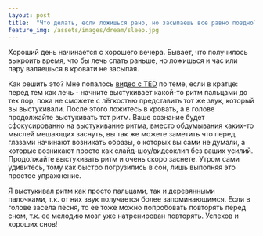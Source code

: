 ```yaml
---
layout: post
title:  "Что делать, если ложишься рано, но засыпаешь все равно поздно?"
feature_img: /assets/images/dream/sleep.jpg
---
```


Хороший день начинается с хорошего вечера.
Бывает, что получилось выкроить время, что бы лечь спать раньше, но ложишься и час или пару валяешься в кровати не засыпая.

Как решить это?
Мне попалось [видео с TED](https://www.ted.com/talks/jim_donovan_how_to_trick_your_brain_into_falling_asleep?language=ru) по теме, если в кратце: перед тем как лечь - начните выстукивает какой-то ритм пальцами до тех пор, пока не сможете с лёгкостью представить тот же звук, который вы выстукивали. После этого ложитесь в кровать, а в голове продолжайте выстукивать тот ритм.
Ваше сознание будет сфокусированно на выстукивание ритма, вместо обдумывания каких-то мыслей мешающих заснуть, вы так же можете заметить что перед глазами начинают возникать образы, о которых вы сами не думали, а которые возникают просто как слайд-шоу/видеоклип без ваших усилий. 
Продолжайте выстукивать ритм и очень скоро заснете.
Утром сами удивитесь, тому как быстро погрузились в сон, лишь выполняя это простое упражнение.

Я выстукивал ритм как просто пальцами, так и деревянными палочками, т.к. от них звук получается более запоминающимся. 
Если в голове засела песня, то ее тоже можно попробовать повторять перед сном, т.к. ее мелодию мозг уже натренирован повторять. 
Успехов и хороших снов!